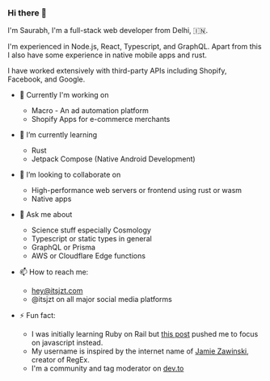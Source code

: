 ### Hi there 👋

I'm Saurabh, I'm a full-stack web developer from Delhi, 🇮🇳. 

I'm experienced in Node.js, React, Typescript, and GraphQL. Apart from this I also have some experience in native mobile apps and rust.

I have worked extensively with third-party APIs including Shopify, Facebook, and Google.


- 🔭 Currently I'm working on 
  - Macro - An ad automation platform
  - Shopify Apps for e-commerce merchants 

- 🌱 I’m currently learning
  - Rust
  - Jetpack Compose (Native Android Development)

- 👯 I’m looking to collaborate on
  - High-performance web servers or frontend using rust or wasm
  - Native apps

- 💬 Ask me about 
  - Science stuff especially Cosmology 
  - Typescript or static types in general 
  - GraphQL or Prisma 
  - AWS or Cloudflare Edge functions

- 📫 How to reach me:
  - hey@itsjzt.com
  - @itsjzt on all major social media platforms

- ⚡ Fun fact:
  - I was initially learning Ruby on Rail but [this post](https://www.freecodecamp.org/news/a-cautionary-tale-of-learning-to-code-my-own-eddb24d9d5a7/) pushed me to focus on javascript instead.
  - My username is inspired by the internet name of [Jamie Zawinski](https://en.m.wikipedia.org/wiki/Jamie_Zawinski), creator of RegEx.
  - I'm a community and tag moderator on [dev.to](https://dev.to)
